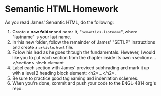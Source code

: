 # Semantic HTML Homework

As you read James' Semantic HTML, do the following:

1. Create a __**__new folder__**__ and name it, "<code>semantics-lastname</code>", where "lastname" is your last name.
2. In this new folder, follow the remainder of James' "SETUP" instructions and create a <code>article.html</code> file.
3. Follow his lead as he goes through the fundamentals. However, I would like you to put each section from the chapter inside its own &lt;section&gt;...&lt;/section&gt; block element.
4. Label each section with James' provided subheading and mark it up with a level 2 heading block element: &lt;h2&gt;...&lt;/h2&gt;.
5. Be sure to practice good tag naming and indentation schemes.
6. When you're done, commit and push your code to the ENGL-4814 org's repo.
